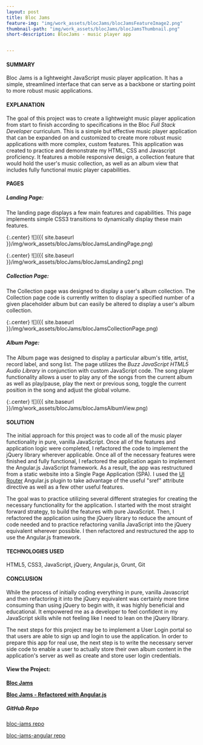 ```yaml
---
layout: post
title: Bloc Jams
feature-img: "img/work_assets/blocJams/blocJamsFeatureImage2.png"
thumbnail-path: "img/work_assets/blocJams/blocJamsThumbnail.png"
short-description: BlocJams - music player app


---
```

#### **SUMMARY**

Bloc Jams is a lightweight JavaScript music player application. It has a simple, streamlined interface that can serve as a backbone or starting point to more robust music applications.

#### **EXPLANATION**

The goal of this project was to create a lightweight music player application from start to finish according to specifications in the Bloc *Full Stack Developer* curriculum. This is a simple but effective music player application that can be expanded on and customized to create more robust music applications with more complex, custom features. This application was created to practice and demonstrate my HTML, CSS and Javascript proficiency. It features a mobile responsive design, a collection feature that would hold the user's music collection, as well as an album view that includes fully functional music player capabilities.

#### **PAGES**

##### **Landing Page:**

The landing page displays a few main features and capabilities. This page implements simple CSS3 transitions to dynamically display these main features.

{:.center}
![]({{ site.baseurl }}/img/work_assets/blocJams/blocJamsLandingPage.png)

{:.center}
![]({{ site.baseurl }}/img/work_assets/blocJams/blocJamsLanding2.png)

##### **Collection Page:**

The Collection page was designed to display a user's album collection. The Collection page code is currently written to display a specified number of a given placeholder album but can easily be altered to display a user's album collection.

{:.center}
![]({{ site.baseurl }}/img/work_assets/blocJams/blocJamsCollectionPage.png)

##### **Album Page:**

The Album page was designed to display a particular album's title, artist, record label, and song list. The page utilizes the *Buzz JavaScript HTML5 Audio Library* in conjunction with custom JavaScript code. The song player functionality allows a user to play any of the songs from the current album as well as play/pause, play the next or previous song, toggle the current position in the song and adjust the global volume.

{:.center}
![]({{ site.baseurl }}/img/work_assets/blocJams/blocJamsAlbumView.png)

#### **SOLUTION**

The initial approach for this project was to code all of the music player functionality in pure, vanilla JavaScript. Once all of the features and application logic were completed, I refactored the code to implement the jQuery library wherever applicable. Once all of the necessary features were finished and fully functional, I refactored the application again to implement the Angular.js JavaScript framework. As a result, the app was restructured from a static website into a Single Page Application (SPA). I used the <a href="https://ui-router.github.io/ng1/" target="_blank">UI Router</a> Angular.js plugin to take advantage of the useful "sref" attribute directive as well as a few other useful features.

The goal was to practice utilizing several different strategies for creating the necessary functionality for the application. I started with the most straight forward strategy, to build the features with pure JavaScript. Then, I refactored the application using the jQuery library to reduce the amount of code needed and to practice refactoring vanilla JavaScript into the jQuery equivalent wherever possible. I then refactored and restructured the app to use the Angular.js framework.

#### **TECHNOLOGIES USED**

HTML5, CSS3, JavaScript, jQuery, Angular.js, Grunt, Git

#### **CONCLUSION**

While the process of initially coding everything in pure, vanilla Javascript and then refactoring it into the jQuery equivalent was certainly more time consuming than using jQuery to begin with, it was highly beneficial and educational. It empowered me as a developer to feel confident in my JavaScript skills while not feeling like I need to lean on the jQuery library.

The next steps for this project may be to implement a User Login portal so that users are able to sign up and login to use the application. In order to prepare this app for real use, the next step is to write the necessary server side code to enable a user to actually store their own album content in the application's server as well as create and store user login credentials.

#### View the Project:

**<a href="http://blocjamsapp.netlify.com/" target="_blank">Bloc Jams</a>**

**<a href="http://blocjams-angular.netlify.com/" target="_blank">Bloc Jams - Refactored with Angular.js</a>**

##### GitHub Repo
<a href="https://github.com/dmhuebner/bloc-jams" target="_blank">bloc-jams repo</a>

<a href="https://github.com/dmhuebner/bloc-jams-angular" target="_blank">bloc-jams-angular repo</a>
